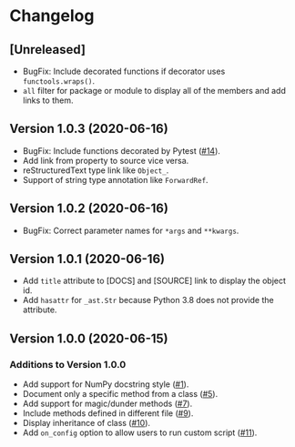 # Changelog

## [Unreleased]

* BugFix: Include decorated functions if decorator uses `functools.wraps()`.
* `all` filter for package or module to display all of the members and add links to them.

## Version 1.0.3 (2020-06-16)

* BugFix: Include functions decorated by Pytest ([#14](https://github.com/daizutabi/mkapi/issues/14)).
* Add link from property to source vice versa.
* reStructuredText type link like `Object_`.
* Support of string type annotation like `ForwardRef`.

## Version 1.0.2 (2020-06-16)

* BugFix: Correct parameter names for `*args` and `**kwargs`.

## Version 1.0.1 (2020-06-16)

* Add `title` attribute to [DOCS] and [SOURCE] link to display the object id.
* Add `hasattr` for `_ast.Str` because Python 3.8 does not provide the attribute.

## Version 1.0.0 (2020-06-15)

### Additions to Version 1.0.0

* Add support for NumPy docstring style ([#1](https://github.com/daizutabi/mkapi/issues/1)).
* Document only a specific method from a class ([#5](https://github.com/daizutabi/mkapi/issues/5)).
* Add support for magic/dunder methods ([#7](https://github.com/daizutabi/mkapi/issues/7)).
* Include methods defined in different file ([#9](https://github.com/daizutabi/mkapi/issues/9)).
* Display inheritance of class ([#10](https://github.com/daizutabi/mkapi/issues/10)).
* Add `on_config` option to allow users to run custom script ([#11](https://github.com/daizutabi/mkapi/issues/11)).
